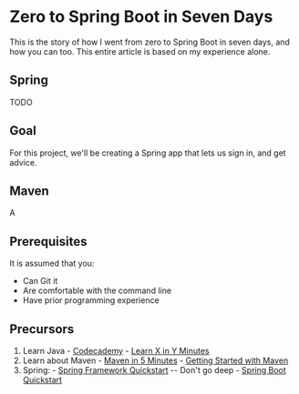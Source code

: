 # Zero to Spring Boot in Seven Days

This is the story of how I went from zero to Spring Boot in seven days, and how you can too. This entire article is based on my experience alone.

## Spring

TODO

## Goal

For this project, we'll be creating a Spring app that lets us sign in, and get advice.

## Maven

A

## Prerequisites

It is assumed that you:

  - Can Git it
  - Are comfortable with the command line
  - Have prior programming experience

## Precursors

  1. Learn Java
    - [Codecademy](https://www.codecademy.com/learn/learn-java)
    - [Learn X in Y Minutes](https://learnxinyminutes.com/docs/java/)
  2. Learn about Maven
    - [Maven in 5 Minutes](https://maven.apache.org/guides/getting-started/maven-in-five-minutes.html)
    - [Getting Started with Maven](http://spring.io/guides/gs/maven/)
  3. Spring:
    - [Spring Framework Quickstart](https://projects.spring.io/spring-framework/) -- Don't go deep
    - [Spring Boot Quickstart](http://projects.spring.io/spring-boot/)
